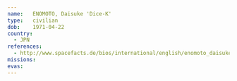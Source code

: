 ```yaml
---
name:	ENOMOTO, Daisuke 'Dice-K'
type:	civilian
dob:	1971-04-22
country:
  - JPN
references:
  - http://www.spacefacts.de/bios/international/english/enomoto_daisuke.htm
missions:
evas:
---
```

